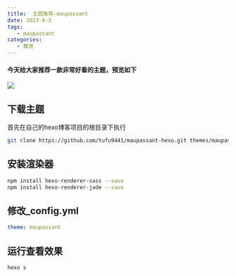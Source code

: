 ```yaml
---
title:  主题推荐-maupassant
date: 2023-8-3
tags:
   - maupassant
categories:
   - 魔改
---
```



#### 今天给大家推荐一款非常好看的主题，预览如下
![](https://pic.imgdb.cn/item/664dd87fd9c307b7e9fd5039.png)

## 下载主题
首先在自己的hexo博客项目的根目录下执行
```sh
git clone https://github.com/tufu9441/maupassant-hexo.git themes/maupassant
```

## 安装渲染器
```sh
npm install hexo-renderer-sass --save
npm install hexo-renderer-jade --save
```


## 修改_config.yml
```yaml
theme: maupassant
```


## 运行查看效果
```sh
hexo s
```

